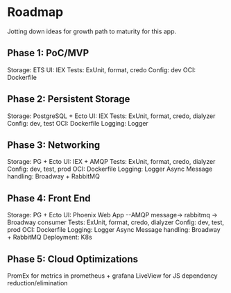 # Roadmap

Jotting down ideas for growth path to maturity for this app.

## Phase 1: PoC/MVP

Storage: ETS
UI: IEX
Tests: ExUnit, format, credo
Config: dev
OCI: Dockerfile

## Phase 2: Persistent Storage

Storage: PostgreSQL + Ecto
UI: IEX
Tests: ExUnit, format, credo, dialyzer
Config: dev, test
OCI: Dockerfile
Logging: Logger

## Phase 3: Networking

Storage: PG + Ecto
UI: IEX + AMQP
Tests: ExUnit, format, credo, dialyzer
Config: dev, test, prod
OCI: Dockerfile
Logging: Logger
Async Message handling: Broadway + RabbitMQ

## Phase 4: Front End

Storage: PG + Ecto
UI: Phoenix Web App --AMQP message-> rabbitmq -> Broadway consumer
Tests: ExUnit, format, credo, dialyzer
Config: dev, test, prod
OCI: Dockerfile
Logging: Logger
Async Message handling: Broadway + RabbitMQ
Deployment: K8s

## Phase 5: Cloud Optimizations

PromEx for metrics in prometheus + grafana
LiveView for JS dependency reduction/elimination
